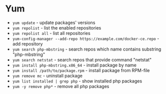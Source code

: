 # Yum

- `yum update` - update packages' versions
- `yum repolist` - list the enabled repositories
- `yum repolist all` - list all repositories
- `yum-config-manager --add-repo https://example.com/docker-ce.repo` - add repository
- `yum search php-mbstring` - search repos which name contains substring "php-mbstring"
- `yum search netstat` - search repos that provide command "netstat"
- `yum install php-mbstring.x86_64` - install package by name
- `yum install /path/to/package.rpm` - install package from RPM-file
- `yum remove mc` - uninstall package
- `yum list installed | grep php` - show installed php packages
- `yum -y remove php*` - remove all php packages
